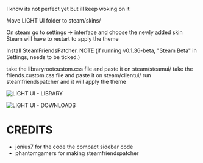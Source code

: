 I know its not perfect yet but ill keep woking on it

Move LIGHT UI folder to steam/skins/

On steam go to settings -> interface and choose the newly added skin
Steam will have to restart to apply the theme

Install SteamFriendsPatcher. NOTE (if running v0.1.36-beta, "Steam Beta" in Settings, needs to be ticked.) 

take the libraryrootcustom.css file and paste it on steam/steamui/
take the friends.custom.css file and paste it on steam/clientui/
run steamfriendspatcher and it will apply the theme


![LIGHT UI - LIBRARY](https://i.imgur.com/AXTUyOd.png) 

![LIGHT UI - DOWNLOADS](https://i.imgur.com/WZkVRtT.png)


# CREDITS
* jonius7 for the code the compact sidebar code
* phantomgamers for making steamfriendspatcher
